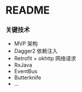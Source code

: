# README #

### 关键技术

* MVP 架构
* Dagger2 依赖注入
* Retrofit + okhttp 网络请求
* RxJava
* EventBus
* Butterknife
* ...